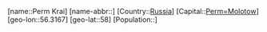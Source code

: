 ﻿---
location: [58,56.3167]
type: State
tags:
- geo/State


SpocWebEntityId: 37102
isDeleted: false
confidential: public

---
[name::Perm Krai]
[name-abbr::]
[Country::[Russia](geo/Continent/Europe/Russia.md)]
[Capital::[Perm=Molotow](geo/Continent/Europe/Russia/Perm=Molotow.md)]
[geo-lon::56.3167]
[geo-lat::58]
[Population::]

